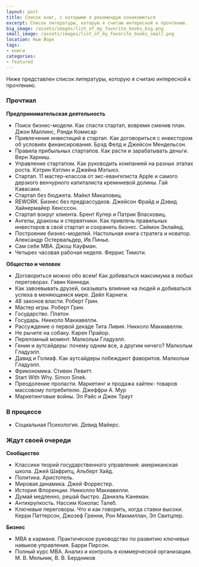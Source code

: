```yaml
---
layout: post
title: Список книг, с которыми я рекомендую ознакомиться
excerpt: Список литературы, которую я считаю интересной к прочтению.
big_image: /assets/images/list_of_my_favorite_books_big.png
small_image: /assets/images/list_of_my_favorite_books_small.png
location: Нью Йорк
tags:
- книги
categories:
- featured
---
```


Ниже представлен список литературы, которую я считаю интересной к прочтению.

### Прочтиал

**Предпринимательская деятельность**

- Поиск бизнес-модели. Как спасти стартап, вовремя сменив план. Джон Маллинс, Рэнди Комисар
- Привлечение инвестиций в стартап. Как договориться с инвестором об условиях финансирования. Брэд Фелд и Джейсон Мендельсон.
- Правила прибыльных стартапов. Как расти и зарабатывать деньги. Верн Харниш.
- Управление стартапом. Как руководить компанией на разных этапах роста. Кэтрин Кэтлин и Джейна Мэтьюз.
- Стартап. 11 мастер-классов от экс-евангелиста Apple и самого дерзкого венчурного капиталиста кремниевой долины. Гай Кавасаки.
- Стартап без бюджета. Майкл Микаловиц.
- REWORK. Бизнес без предрассудков. Джейсон Фрайд и Дэвид Хайнермайер Хенсссон.
- Стартап вокруг клиента. Брент Купер и Патрик Власковиц.
- Ангелы, драконы и стервятники. Как привлечь правильных инвесторов в свой стартап и сохранить бизнес. Саймон Эклайнд.
- Построение бизнес-моделей. Настольная книга стратега и новатор. Александр Остервальдер, Ив Пинье.
- Сам себе MBA. Джош Кауфман.
- Четырех часовая рабочая неделя. Феррис Тимоти.

**Общество и человек**

- Договориться можно обо всем! Как добиваться максимума в любых переговорах. Гэвин Кеннеди.
- Как завоевывать друзей, оказывать влияние на людей и добиваться успеха в меняющемся мире. Дейл Карнеги.
- 48 законов власти. Роберт Грин.
- Мастер игры. Роберт Грин.
- Государство. Платон
- Государь. Никколо Макиавелли.
- Рассуждение о первой декаде Тита Ливия. Никколо Макиавелли.
- Не рычите на собаку. Карен Прайор.
- Переломный момент. Малкольм Гладуэлл‎.
- Гении и аутсайдеры: почему одним все, а другим ничего? Малкольм Гладуэлл‎.
- Давид и Голиаф. Как аутсайдеры побеждают фаворитов. Малкольм Гладуэлл‎.
- Фрикономика. Стивен Левитт.
- Start With Why. Simon Sinek.
- Преодоление пропасти. Маркетинг и продажа хайтек- товаров массовому потребителю. Джеффри А. Мур
- Маркетинговые войны. Эл Райс и Джек Траут

### В процессе

- Социальная Психология. Девид Майерс.

### Ждут своей очереди

**Сообщество**

- Классики теорий государственного управления: американская школа. Джей Шафритц, Альберт Хайд.
- Политика. Аристотель.
- Мировая динамика. Джей Форрестер.
- История Флоренции. Никколло Макиавелли.
- Думай медленно, решай быстро. Даниэль Канеман.
- Антихрупкость. Нассим Коколас Талеб.
- Ключевые переговоры. Что и как говорить, когда ставки высоки. Керри Паттерсон, Джозеф Гренни, Рон Макмиллан, Эл Свитцлер.

**Бизнес**

- MBA в кармане. Практическое руководство по развитию ключевых навыков управления. Барри Пирсон.
- Полный курс MBA. Анализ и контроль в коммерческой организации. М. В. Мельник, В. В. Бердников

